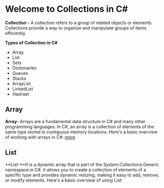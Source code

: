 # Welcome to Collections in C#

**Collection -** A collection refers to a group of related objects or elements. Collections provide a way to organize and manipulate groups of items efficiently.

**Types of Collection in C#**

 - Array
 - List
 - Sets
 - Dictionaries
 - Queues
 - Stacks
 - ArrayList
 - LinkedList
 - Hashset

## Array

**Array-** Arrays are a fundamental data structure in C# and many other programming languages. In C#, an array is a collection of elements of the same type stored in contiguous memory locations. Here's a basic overview of working with arrays in C#: [more](https://github.com/amritanand-py/collections-Csharp/blob/main/Array.md)

## List

**List-**It is a dynamic array that is part of the System.Collections.Generic namespace in C#. It allows you to create a collection of elements of a specific type and provides dynamic resizing, making it easy to add, remove, or modify elements. Here's a basic overview of using List<T>:

